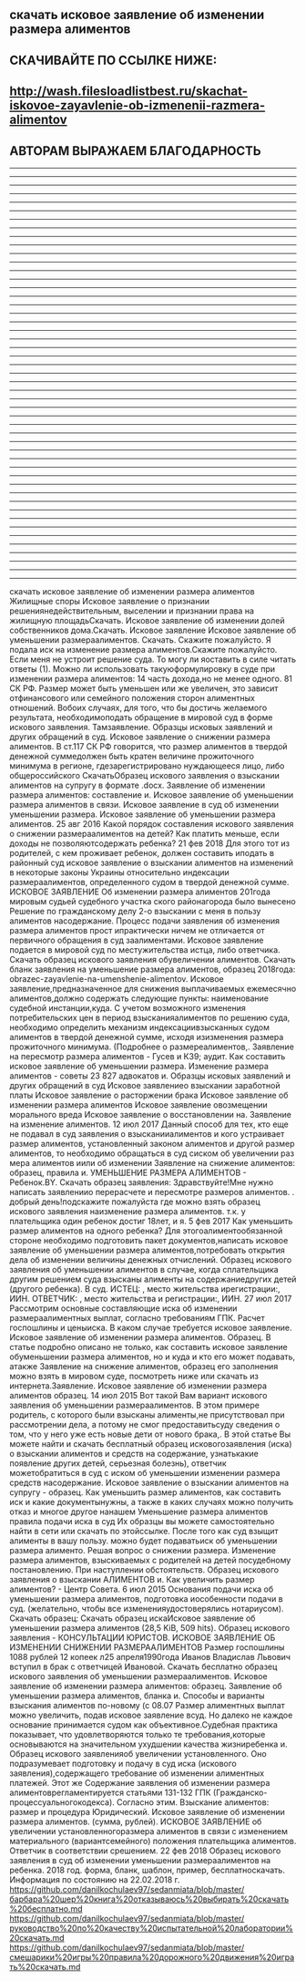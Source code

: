 скачать исковое заявление об изменении размера алиментов
--------------------------------------------------
СКАЧИВАЙТЕ ПО ССЫЛКЕ НИЖЕ:
--------------------------------------------------
http://wash.filesloadlistbest.ru/skachat-iskovoe-zayavlenie-ob-izmenenii-razmera-alimentov
--------------------------------------------------
АВТОРАМ ВЫРАЖАЕМ БЛАГОДАРНОСТЬ
--------------------------------------------------
--------------------------------------------------
--------------------------------------------------
--------------------------------------------------
--------------------------------------------------
--------------------------------------------------
--------------------------------------------------
--------------------------------------------------
--------------------------------------------------
--------------------------------------------------
--------------------------------------------------
--------------------------------------------------
--------------------------------------------------
--------------------------------------------------
--------------------------------------------------
--------------------------------------------------
--------------------------------------------------
--------------------------------------------------
--------------------------------------------------
--------------------------------------------------
--------------------------------------------------
--------------------------------------------------
--------------------------------------------------
--------------------------------------------------
--------------------------------------------------
--------------------------------------------------
--------------------------------------------------
--------------------------------------------------
--------------------------------------------------
--------------------------------------------------
--------------------------------------------------
--------------------------------------------------
--------------------------------------------------
--------------------------------------------------
--------------------------------------------------
--------------------------------------------------
--------------------------------------------------
--------------------------------------------------
--------------------------------------------------
--------------------------------------------------
--------------------------------------------------
--------------------------------------------------
--------------------------------------------------
--------------------------------------------------
--------------------------------------------------
--------------------------------------------------
--------------------------------------------------
--------------------------------------------------
--------------------------------------------------
--------------------------------------------------
скачать исковое заявление об изменении размера алиментов Жилищные споры Исковое заявление о признании решениянедействительным, выселении и признании права на жилищную площадьСкачать.  Исковое заявление об изменении долей собственников дома.Скачать. Исковое заявление  Исковое заявление об уменьшении размераалиментов. Скачать. Скажите пожалуйсто. Я подала иск на изменение размера алиментов.Скажите пожалуйсто. Если меня не устроит решение суда. То могу ли яоставить в силе читать ответы (1). Можно ли использовать такуюформулировку в суде при изменении размера алиментов: 14 часть дохода,но не менее одного. 81 СК РФ. Размер может быть уменьшен или же увеличен, это зависит отфинансового или семейного положения сторон алиментных отношений. Вобоих случаях, для того, что бы достичь желаемого результата, необходимоподать обращение в мировой суд в форме искового заявления. Тамзаявление. Образцы исковых заявлений и других обращений в суд. Исковое заявление о снижении размера алиментов. В ст.117 СК РФ говорится, что размер алиментов в твердой денежной суммедолжен быть кратен величине прожиточного минимума в регионе, гдезарегистрировано нуждающееся лицо, либо общероссийского  СкачатьОбразец искового заявления о взыскании алиментов на супругу в формате .docx. Заявление об изменении размера алиментов: составление и. Исковое заявление об уменьшении размера алиментов в связи. Исковое заявление в суд об изменении уменьшении размера. Исковое заявление об уменьшении размера алиментов. 25 авг 2016  Какой порядок составления искового заявления о снижении размераалиментов на детей? Как платить меньше, если доходы не позволяютсодержать ребенка?
21 фев 2018  Для этого тот из родителей, с кем проживает ребенок, должен составить иподать в районный суд исковое заявление о взыскании алиментов на изменений в некоторые законы Украины относительно индексации размераалиментов, определенного судом в твердой денежной сумме. ИСКОВОЕ ЗАЯВЛЕНИЕ Об изменении размера алиментов   201года мировым судьей судебного участка   ского районагорода было вынесено Решение по гражданскому делу  2-о взыскании с меня в пользу    алиментов насодержание. Процесс подачи заявления об изменения размера алиментов прост ипрактически ничем не отличается от первичного обращения в суд заалиментами. Исковое заявление подается в мировой суд по местужительства истца, либо ответчика. Скачать образец искового заявления обувеличении алиментов. Скачать бланк заявления на уменьшение размера алиментов, образец 2018года: obrazec-zayavlenie-na-umenshenie-alimentov. Исковое заявление,предназначенное для снижения выплачиваемых ежемесячно алиментов,должно содержать следующие пункты: наименование судебной инстанции,куда. С учетом возможного изменения потребительских цен в период взысканияалиментов по решению суда, необходимо определить механизм индексациивзысканных судом алиментов в твердой денежной сумме, исходя изизменения размера прожиточного минимума. (Подробнее о размереалиментов,. Заявление на пересмотр размера алиментов - Гусев и К39; аудит. Как составить исковое заявление об уменьшении размера. Изменение размера алиментов - советы 23 827 адвокатов и. Образцы исковых заявлений и других обращений в суд  Исковое заявлениео взыскании заработной платы  Исковое заявление о расторжении брака Исковое заявление об изменении размера алиментов  Исковое заявление овозмещении морального вреда  Исковое заявление о восстановлении на. Заявление на изменение алиментов. 12 июл 2017  Данный способ для тех, кто еще не подавал в суд заявления о взысканииалиментов и кого устраивает размер алиментов, установленный законом алиментов и другой размер алиментов, то необходимо обращаться в суд сиском об увеличении раз мера алиментов иили об изменении
Заявление на снижение алиментов: образец, правила и. УМЕНЬШЕНИЕ РАЗМЕРА АЛИМЕНТОВ - Ребенок.BY. Скачать образец заявления:  Здравствуйте!Мне нужно написать заявлениио перерасчете и пересмотре размеров алиментов. . добрый день!подскажите пожалуйста где можно взять образец искового заявления наизменение размера алиментов. т.к. у плательщика один ребенок достиг 18лет, и я. 5 фев 2017  Как уменьшить размер алиментов на одного ребенка? Для этогоалиментообязанной стороне необходимо подготовить пакет документов,написать исковое заявление об уменьшении размера алиментов,потребовать открытия дела об изменении величины денежных отчислений. Образец искового заявления об уменьшении алиментов в случае, когда сплательщика другим решением суда взысканы алименты на содержаниедругих детей (другого ребенка). В суд. ИСТЕЦ: , место жительства ирегистрации:, ИИН. ОТВЕТЧИК: , место жительства и регистрации:, ИИН. 27 июл 2017  Рассмотрим основные составляющие иска об изменении размераалиментных выплат, согласно требованиям ГПК. Расчет госпошлины и ценыиска. В каком случае требуется исковое заявление. Исковое заявление об изменении размера алиментов. Образец. В статье подробно описано не только, как составить исковое заявление обуменьшении размера алиментов, но и куда и кто его может подавать, атакже  Заявление на снижение алиментов, образец его заполнения можно взять в мировом суде, посмотреть ниже или скачать из интернета.Заявление. Исковое заявление об изменении размера алиментов  образец. 14 июл 2015  Вот такой Вам вариант искового заявления об уменьшении размераалиментов. В этом примере родитель, с которого были взысканы алименты,не присутствовал при рассмотрении дела, а потому не смог предоставитьсуду сведения о том, что у него уже есть новые дети от нового брака,. В этой статье Вы можете найти и скачать бесплатный образец исковогозаявления (иска) о взыскании алиментов и средств на содержание, узнатькакие  появление других детей, серьезная болезнь), ответчик можетобратиться в суд с иском об уменьшении изменении размера средств насодержание.
Исковое заявление о взыскании алиментов на супругу - образец. Как уменьшить размер алиментов, как составить иск и какие документынужны, а также в каких случаях можно получить отказ и многое другое нанашем  Уменьшение размера алиментов  правила подачи иска в суд Их образцы вы можете самостоятельно найти в сети или скачать по этойссылке. После того как суд взыщит алименты в вашу пользу. можно будет подаватьиск об уменьшении размера алименто. Решая вопрос о снижении размера. Изменение размера алиментов, взыскиваемых с родителей на детей посудебному постановлению. При наступлении обстоятельств. Образец искового заявления о взыскании АЛИМЕНТОВ и. Как увеличить размер алиментов? - Центр Совета. 6 июл 2015  Основания подачи иска об уменьшении размера алиментов, подготовка иособенности подачи в суд.  (желательно, чтобы все измененияудостоверялись нотариусом). Скачать образец: Скачать образец искаИсковое заявление об уменьшении размера алиментов (28,5 KiB, 509 hits). Образец искового заявления - КОНСУЛЬТАЦИИ ЮРИСТОВ. ИСКОВОЕ ЗАЯВЛЕНИЕ ОБ ИЗМЕНЕНИИ СНИЖЕНИИ РАЗМЕРААЛИМЕНТОВ Размер госпошлины 1088 рублей 12 копеек л25 апреля1990года Иванов Владислав Львович вступил в брак с ответчицей Ивановой. Скачать бесплатно образец искового заявления об уменьшении размераалиментов. Исковое заявление об изменении размера алиментов: образец. Заявление об уменьшении размера алиментов, бланка и. Способы и варианты взыскания алиментов по-новому (с 08.07
Размер алиментных выплат можно увеличить, подав исковое заявление всуд. Но далеко не каждое основание принимается судом как объективное.Судебная практика показывает, что удовлетворяются только те требования,которые основываются на значительном ухудшении качества жизниребенка и. Образец искового заявленияоб увеличении установленного. Оно подразумевает подготовку и подачу в суд иска (искового заявления),содержащего требование об изменении алиментных платежей. Этот же Содержание заявления об изменении размера алиментоврегламентируется статьями 131-132 ГПК (Гражданско-процессуальногокодекса). Согласно этим. Взыскание алиментов: размер и процедура  Юридический. Исковое заявление об изменении размера алиментов. (сумма, рублей). ИСКОВОЕ ЗАЯВЛЕНИЕ об увеличении установленногоразмера алиментов в связи с изменением материального (вариантсемейного) положения плательщика алиментов. Ответчик в соответствии срешением. 22 фев 2018  Образец искового заявления в суд об изменении уменьшении размераалиментов на ребенка. 2018 год. форма, бланк, шаблон, пример, бесплатноскачать. Информация по состоянию на 22.02.2018 г.
https://github.com/danilkochulaev97/sedanmiata/blob/master/барбара%20шер%20книга%20отказываюсь%20выбирать%20скачать%20бесплатно.md
https://github.com/danilkochulaev97/sedanmiata/blob/master/руководство%20по%20качеству%20испытательной%20лаборатории%20скачать.md
https://github.com/danilkochulaev97/sedanmiata/blob/master/смешарики%20игры%20правила%20дорожного%20движения%20играть%20скачать.md